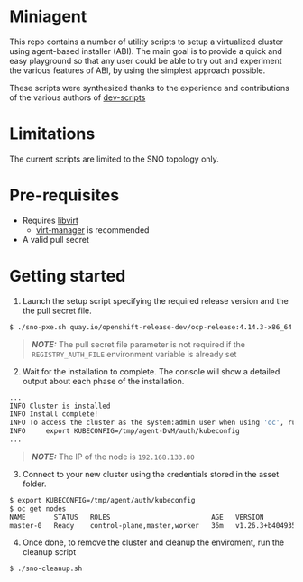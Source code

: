 # Miniagent

This repo contains a number of utility scripts to setup a virtualized cluster using agent-based installer (ABI).
The main goal is to provide a quick and easy playground so that any user could be able to try out and experiment
the various features of ABI, by using the simplest approach possible.

These scripts were synthesized thanks to the experience and contributions of the various authors of [dev-scripts](https://github.com/openshift-metal3/dev-scripts/)

# Limitations

The current scripts are limited to the SNO topology only.

# Pre-requisites

* Requires [libvirt](https://libvirt.org/compiling.html)
    * [virt-manager](https://virt-manager.org/) is recommended
* A valid pull secret

# Getting started

1. Launch the setup script specifying the required release version and the the pull secret file.

``` bash
$ ./sno-pxe.sh quay.io/openshift-release-dev/ocp-release:4.14.3-x86_64 ~/config/my-pull-secret
```

> **_NOTE:_**  The pull secret file parameter is not required if the `REGISTRY_AUTH_FILE` environment variable is already set

2. Wait for the installation to complete. The console will show a detailed output about each phase of the installation.

``` bash
...
INFO Cluster is installed                         
INFO Install complete!                            
INFO To access the cluster as the system:admin user when using 'oc', run 
INFO     export KUBECONFIG=/tmp/agent-DvM/auth/kubeconfig 
...
```

> **_NOTE:_**  The IP of the node is `192.168.133.80`

3. Connect to your new cluster using the credentials stored in the asset folder.

``` bash
$ export KUBECONFIG=/tmp/agent/auth/kubeconfig
$ oc get nodes
NAME       STATUS   ROLES                         AGE   VERSION
master-0   Ready    control-plane,master,worker   36m   v1.26.3+b404935
```

4. Once done, to remove the cluster and cleanup the enviroment, run the cleanup script
``` bash
$ ./sno-cleanup.sh
```
